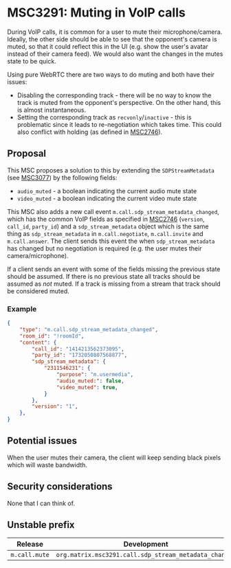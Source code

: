 # MSC3291: Muting in VoIP calls

During VoIP calls, it is common for a user to mute their microphone/camera.
Ideally, the other side should be able to see that the opponent's camera is
muted, so that it could reflect this in the UI (e.g. show the user's avatar
instead of their camera feed). We would also want the changes in the mutes state
to be quick.

Using pure WebRTC there are two ways to do muting and both have their issues:

+ Disabling the corresponding track - there will be no way to know the track is
  muted from the opponent's perspective. On the other hand, this is almost
  instantaneous.
+ Setting the corresponding track as `recvonly`/`inactive` - this is problematic
  since it leads to re-negotiation which takes time. This could also conflict
  with holding (as defined in
  [MSC2746](https://github.com/matrix-org/matrix-doc/pull/2746)).

## Proposal

This MSC proposes a solution to this by extending the `SDPStreamMetadata` (see
[MSC3077](https://github.com/matrix-org/matrix-doc/pull/3077)) by the following
fields:

+ `audio_muted` - a boolean indicating the current audio mute state
+ `video_muted` - a boolean indicating the current video mute state

This MSC also adds a new call event `m.call.sdp_stream_metadata_changed`, which
has the common VoIP fields as specified in
[MSC2746](https://github.com/matrix-org/matrix-doc/pull/2746) (`version`,
`call_id`, `party_id`) and a `sdp_stream_metadata` object which is the same
thing as `sdp_stream_metadata`  in `m.call.negotiate`, `m.call.invite` and
`m.call.answer`. The client sends this event the when `sdp_stream_metadata` has
changed but no negotiation is required (e.g. the user mutes their
camera/microphone).

If a client sends an event with some of the fields missing the previous state
should be assumed. If there is no previous state all tracks should be assumed as
*not* muted. If a track is missing from a stream that track should be considered
muted.

### Example

```JSON
{
    "type": "m.call.sdp_stream_metadata_changed",
    "room_id": "!roomId",
    "content": {
        "call_id": "1414213562373095",
        "party_id": "1732050807568877",
        "sdp_stream_metadata": {
            "2311546231": {
                "purpose": "m.usermedia",
                "audio_muted:": false,
                "video_muted": true,
            }
        },
        "version": "1",
    },
}
```

## Potential issues

When the user mutes their camera, the client will keep sending black pixels
which will waste bandwidth.

## Security considerations

None that I can think of.

## Unstable prefix

|Release      |Development                                           |
|-------------|------------------------------------------------------|
|`m.call.mute`|`org.matrix.msc3291.call.sdp_stream_metadata_changed` |
